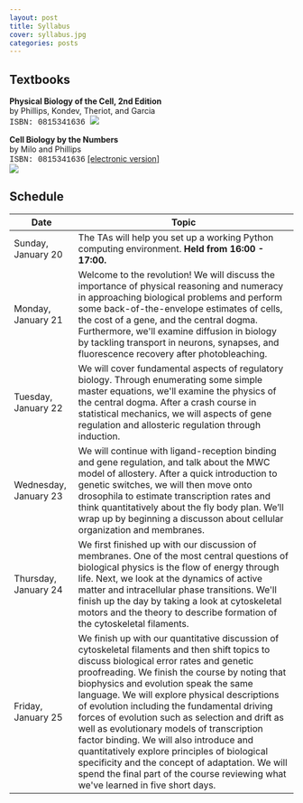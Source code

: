 ```yaml
---
layout: post
title: Syllabus
cover: syllabus.jpg
categories: posts
---
```


##  Textbooks

<div id="im">

<b>Physical Biology of the Cell, 2nd Edition</b><br />
by Phillips, Kondev, Theriot, and Garcia<br />
<span style="font-family: courier">ISBN: 0815341636 </span>
<img src="../../../../images/pboc.jpg">

</div>
<div id="im">
<b>Cell Biology by the Numbers</b><br />
by Milo and Phillips <br/>
<span style="font-family: courier">ISBN: 0815341636</span> <a href="http://book.bionumbers.org/">[electronic version]</a> <br />
<img src="../../../../images/cbbtn.jpg">
</div>

## Schedule

| Date | Topic |
|-- |--|
|Sunday, January 20 | The TAs will help you set up a working Python computing environment. **Held from 16:00 - 17:00.** |
|Monday, January 21 | Welcome to the revolution! We will discuss the importance of physical reasoning and numeracy in approaching biological problems and perform some back-of-the-envelope estimates of cells, the cost of a gene, and the central dogma.  Furthermore, we'll examine diffusion in biology by tackling transport in neurons, synapses, and fluorescence recovery after photobleaching.|
| Tuesday, January 22 | We will cover fundamental aspects of regulatory biology. Through enumerating some simple master equations, we'll examine the physics of the central dogma. After a crash course in statistical mechanics, we will aspects of gene regulation and allosteric regulation through induction.|
|Wednesday, January 23 | We will continue with ligand-reception binding and gene regulation, and talk about the MWC model of allostery. After a quick introduction to genetic switches, we will then move onto drosophila to estimate transcription rates and think quantitatively about the fly body plan. We’ll wrap up by beginning a discusson about cellular organization and membranes.
|Thursday, January 24 |  We first finished up with our discussion of membranes. One of the most central questions of biological physics is the flow of energy through life. Next, we look at the dynamics of active matter and intracellular phase transitions. We'll finish up the day by taking a look at cytoskeletal motors and the theory to describe formation of the cytoskeletal filaments.|
|Friday, January 25 | We finish up with our quantitative discussion of cytoskeletal filaments and then shift topics to discuss biological error rates and genetic proofreading. We finish the course by noting that biophysics and evolution speak the same language. We will explore physical descriptions of evolution including the fundamental driving forces of evolution such as selection and drift as well as evolutionary models of transcription factor binding. We will also introduce and quantitatively explore principles of biological specificity and the concept of adaptation. We will spend the final part of the course reviewing what we've learned in five short days. |
